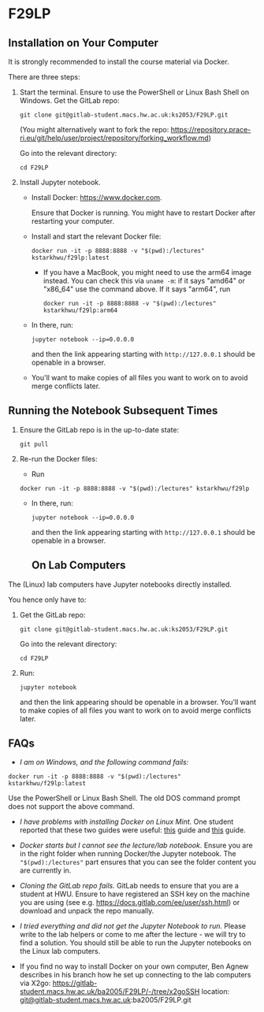 # F29LP

## Installation on Your Computer
It is strongly recommended to install the course material via Docker. 

There are three steps:
1. Start the terminal. Ensure to use the PowerShell or Linux Bash Shell on Windows.
    Get the GitLab repo:

    ```
    git clone git@gitlab-student.macs.hw.ac.uk:ks2053/F29LP.git
    ```

    (You might alternatively want to fork the repo: https://repository.prace-ri.eu/git/help/user/project/repository/forking_workflow.md)

    Go into the relevant directory: 

    ```
    cd F29LP
    ```

2. Install Jupyter notebook.

    - Install Docker: https://www.docker.com.

      Ensure that Docker is running. You might have to restart Docker after restarting your computer.

    - Install and start the relevant Docker file: 
      ```
      docker run -it -p 8888:8888 -v "$(pwd):/lectures" kstarkhwu/f29lp:latest
      ```
      
      - If you have a MacBook, you might need to use the arm64 image instead. 
        You can check this via ``uname -m``: if it says "amd64" or "x86_64" use the command above. If it says "arm64", run
        ```
        docker run -it -p 8888:8888 -v "$(pwd):/lectures" kstarkhwu/f29lp:arm64
        ```

    - In there, run: 

      ```
      jupyter notebook --ip=0.0.0.0
      ```

      and then the link appearing starting with ``http://127.0.0.1`` should be openable in a browser.

    - You'll want to make copies of all files you want to work on to avoid merge conflicts later.

## Running the Notebook Subsequent Times

1. Ensure the GitLab repo is in the up-to-date state: 

    ```
    git pull
    ```

2. Re-run the Docker files:

    -  Run

      ```
      docker run -it -p 8888:8888 -v "$(pwd):/lectures" kstarkhwu/f29lp
      ```

    - In there, run: 

      ```
      jupyter notebook --ip=0.0.0.0
      ```

      and then the link appearing starting with ``http://127.0.0.1`` should be openable in a browser.

      

      ## On Lab Computers

The (Linux) lab computers have Jupyter notebooks directly installed. 

You hence only have to:
1. Get the GitLab repo:

   ```
   git clone git@gitlab-student.macs.hw.ac.uk:ks2053/F29LP.git
   ```

   Go into the relevant directory: 

   ```
   cd F29LP
   ```

2. Run: 

   ```
   jupyter notebook 
   ```

   and then the link appearing should be openable in a browser.
    You'll want to make copies of all files you want to work on to avoid merge conflicts later.



## FAQs 

- *I am on Windows, and the following command fails:* 

```
docker run -it -p 8888:8888 -v "$(pwd):/lectures" kstarkhwu/f29lp:latest
```

Use the PowerShell or Linux Bash Shell. The old DOS command prompt does not support the above command. 

- *I have problems with installing Docker on Linux Mint.* One student reported that these two guides were useful: [this](https://computingforgeeks.com/install-docker-docker-compose-on-linux-mint/) guide and [this](https://computingforgeeks.com/how-to-install-latest-docker-compose-on-linux/) guide.

- *Docker starts but I cannot see the lecture/lab notebook.* Ensure you are in the right folder when running Docker/the Jupyter notebook. The ``"$(pwd):/lectures"`` part ensures that you can see the folder content you are currently in.

- *Cloning the GitLab repo fails.* GitLab needs to ensure that you are a student at HWU. Ensure to have registered an SSH key on the machine you are using (see e.g. https://docs.gitlab.com/ee/user/ssh.html) or download and unpack the repo manually.

- *I tried everything and did not get the Jupyter Notebook to run.* Please write to the lab helpers or come to me after the lecture - we will try to find a solution. You should still be able to run the Jupyter notebooks on the Linux lab computers.

- If you find no way to install Docker on your own computer, Ben Agnew describes in his branch how he set up connecting to the lab computers via X2go: 
   https://gitlab-student.macs.hw.ac.uk/ba2005/F29LP/-/tree/x2goSSH location: git@gitlab-student.macs.hw.ac.uk:ba2005/F29LP.git
